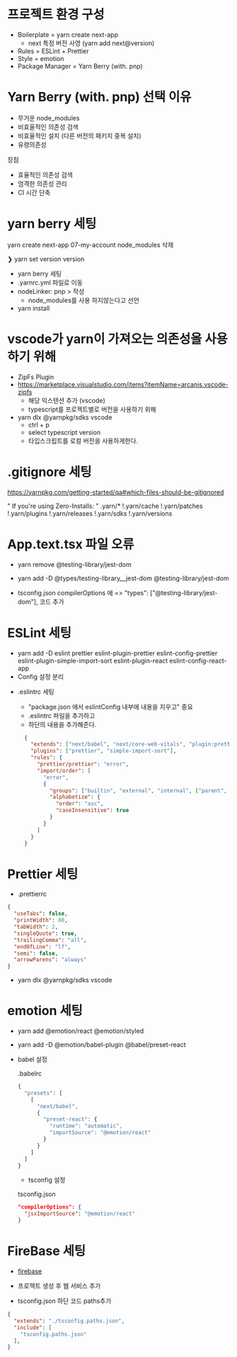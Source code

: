 # 프로젝트 환경 구성
- Boilerplate = yarn create next-app
  - next 특정 버전 사영 (yarn add next@version)
- Rules = ESLint + Prettier
- Style = emotion
- Package Manager = Yarn Berry (with. pnp)

# Yarn Berry (with. pnp) 선택 이유
- 무거운 node_modules
- 비효울적인 의존성 검색
- 비효율적인 설치 (다른 버전의 패키지 중복 설치)
- 유령의존성

장점
- 효율적인 의존성 검색
- 엄격한 의존성 관리
- CI 시간 단축


# yarn berry 세팅
yarn create next-app 07-my-account
node_modules 삭제

❯ yarn set version version
  - yarn berry 세팅
  - .yarnrc.yml 파일로 이동
  - nodeLinker: pnp > 작성
    - node_modules를 사용 하지않는다고 선언
  - yarn install


# vscode가 yarn이 가져오는 의존성을 사용하기 위해
  - ZipFs Plugin
  - https://marketplace.visualstudio.com/items?itemName=arcanis.vscode-zipfs
    - 해당 익스텐션 추가 (vscode)
    - typescript를 프로젝트별로 버전을 사용하기 위해
  - yarn dlx @yarnpkg/sdks vscode
    - ctrl + p
    - select typescript version 
    - 타입스크립트를 로컬 버전을 사용하게한다.


# .gitignore 세팅
<a href="https://yarnpkg.com/getting-started/qa#which-files-should-be-gitignored">https://yarnpkg.com/getting-started/qa#which-files-should-be-gitignored</a>

" If you're using Zero-Installs: "
  .yarn/*
  !.yarn/cache
  !.yarn/patches
  !.yarn/plugins
  !.yarn/releases
  !.yarn/sdks
  !.yarn/versions

# App.text.tsx 파일 오류
  - yarn remove @testing-library/jest-dom
  - yarn add -D @types/testing-library__jest-dom @testing-library/jest-dom

  - tsconfig.json compilerOptions 에 => "types": ["@testing-library/jest-dom"], 코드 추가


# ESLint 세팅
  - yarn add -D eslint prettier eslint-plugin-prettier eslint-config-prettier eslint-plugin-simple-import-sort eslint-plugin-react eslint-config-react-app 
  - Config 설정 분리
  <!-- - yarn add @yarnpkg/sdks vscode -->

  - .eslintrc 세팅
    - "package.json 에서 eslintConfig 내부에 내용을 지우고" 중요
    - .eslintrc 파일을 추가하고
    - 하단의 내용을 추가해준다.

    ``` json
      {
        "extends": ["next/babel", "next/core-web-vitals", "plugin:prettier/recommended"],
        "plugins": ["prettier", "simple-import-sort"],
        "rules": {
          "prettier/prettier": "error",
          "import/order": [
            "error",
            {
              "groups": ["builtin", "external", "internal", ["parent", "type"], "sibling", "index", "object"],
              "alphabetize": {
                "order": "asc",
                "caseInsensitive": true
              }
            }
          ]
        }
      }

    ```

# Prettier 세팅
  - .prettierrc

  ``` json
  {
    "useTabs": false,
    "printWidth": 80,
    "tabWidth": 2,
    "singleQuote": true,
    "trailingComma": "all",
    "endOfLine": "lf",
    "semi": false,
    "arrowParens": "always"
  }
  ```

  - yarn dlx @yarnpkg/sdks vscode



# emotion 세팅
- yarn add @emotion/react @emotion/styled
- yarn add -D @emotion/babel-plugin @babel/preset-react

- babel 설정

    .babelrc
    ``` js
    {
      "presets": [
        [
          "next/babel",
          {
            "preset-react": {
              "runtime": "automatic",
              "importSource": "@emotion/react"
            }
          }
        ]
      ]
    }
    ```

    - tsconfig 설정

    tsconfig.json
    ```json
    "compilerOptions": {
      "jsxImportSource": "@emotion/react"
    }
    ```

  
# FireBase 세팅
- [firebase](https://console.firebase.google.com/)
- 프로젝트 생성 후 웹 서비스 추가


- tsconfig.json 하단 코드 paths추가
``` json
{
  "extends": "./tsconfig.paths.json",
  "include": [
    "tsconfig.paths.json"
  ],  
}
```